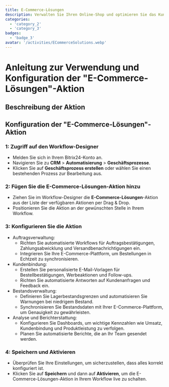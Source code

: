 ```yaml
---
title: E-Commerce-Lösungen
description: Verwalten Sie Ihren Online-Shop und optimieren Sie das Kundenerlebnis.
categories: 
  - 'category_2'
  - 'category_3'
badges: 
  - 'badge_3'
avatar: '/activities/ECommerceSolutions.webp'
---
```

# Anleitung zur Verwendung und Konfiguration der "E-Commerce-Lösungen"-Aktion

## Beschreibung der Aktion

## **Konfiguration der "E-Commerce-Lösungen"-Aktion**

### 1: Zugriff auf den Workflow-Designer
- Melden Sie sich in Ihrem Bitrix24-Konto an.
- Navigieren Sie zu **CRM** > **Automatisierung** > **Geschäftsprozesse**.
- Klicken Sie auf **Geschäftsprozess erstellen** oder wählen Sie einen bestehenden Prozess zur Bearbeitung aus.

### 2: Fügen Sie die E-Commerce-Lösungen-Aktion hinzu
- Ziehen Sie im Workflow-Designer die **E-Commerce-Lösungen**-Aktion aus der Liste der verfügbaren Aktionen per Drag & Drop.
- Positionieren Sie die Aktion an der gewünschten Stelle in Ihrem Workflow.

### 3: Konfigurieren Sie die Aktion
- Auftragsverwaltung:
  - Richten Sie automatisierte Workflows für Auftragsbestätigungen, Zahlungsabwicklung und Versandbenachrichtigungen ein.
  - Integrieren Sie Ihre E-Commerce-Plattform, um Bestellungen in Echtzeit zu synchronisieren.
- Kundenbindung:
  - Erstellen Sie personalisierte E-Mail-Vorlagen für Bestellbestätigungen, Werbeaktionen und Follow-ups.
  - Richten Sie automatisierte Antworten auf Kundenanfragen und Feedback ein.
- Bestandsverwaltung:
  - Definieren Sie Lagerbestandsgrenzen und automatisieren Sie Warnungen bei niedrigem Bestand.
  - Synchronisieren Sie Bestandsdaten mit Ihrer E-Commerce-Plattform, um Genauigkeit zu gewährleisten.
- Analyse und Berichterstattung:
  - Konfigurieren Sie Dashboards, um wichtige Kennzahlen wie Umsatz, Kundenbindung und Produktleistung zu verfolgen.
  - Planen Sie automatisierte Berichte, die an Ihr Team gesendet werden.

### 4: Speichern und Aktivieren
- Überprüfen Sie Ihre Einstellungen, um sicherzustellen, dass alles korrekt konfiguriert ist.
- Klicken Sie auf **Speichern** und dann auf **Aktivieren**, um die E-Commerce-Lösungen-Aktion in Ihrem Workflow live zu schalten.